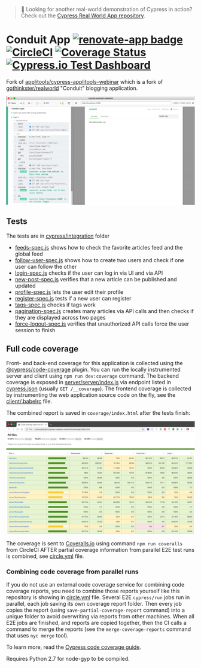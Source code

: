 > 🚩 Looking for another real-world demonstration of Cypress in action? Check out the [Cypress Real World App repository](https://github.com/cypress-io/cypress-realworld-app).

# Conduit App [![renovate-app badge][renovate-badge]][renovate-app] [![CircleCI](https://circleci.com/gh/cypress-io/cypress-example-conduit-app/tree/master.svg?style=svg&circle-token=f127e83138e505b26bb90ab7c0bcb60e5265fecb)](https://circleci.com/gh/cypress-io/cypress-example-conduit-app/tree/master) [![Coverage Status](https://coveralls.io/repos/github/cypress-io/cypress-example-conduit-app/badge.svg?branch=master)](https://coveralls.io/github/cypress-io/cypress-example-conduit-app?branch=master) [![Cypress.io Test Dashboard](https://img.shields.io/badge/cypress.io-dashboard-green.svg?style=flat-square)](https://dashboard.cypress.io/#/projects/bh5j1d)


Fork of [applitools/cypress-applitools-webinar](https://github.com/applitools/cypress-applitools-webinar) which is a fork of [gothinkster/realworld](https://github.com/gothinkster/realworld) "Conduit" blogging application.

![Application](images/app.png)

## Tests

The tests are in [cypress/integration](cypress/integration) folder

- [feeds-spec.js](cypress/integration/feeds-spec.js) shows how to check the favorite articles feed and the global feed
- [follow-user-spec.js](cypress/integration/follow-user-spec.js) shows how to create two users and check if one user can follow the other
- [login-spec.js](cypress/integration/login-spec.js) checks if the user can log in via UI and via API
- [new-post-spec.js](cypress/integration/new-post-spec.js) verifies that a new article can be published and updated
- [profile-spec.js](cypress/integration/profile-spec.js) lets the user edit their profile
- [register-spec.js](cypress/integration/register-spec.js) tests if a new user can register
- [tags-spec.js](cypress/integration/tags-spec.js) checks if tags work
- [pagination-spec.js](cypress/integration/pagination-spec.js) creates many articles via API calls and then checks if they are displayed across two pages
- [force-logout-spec.js](cypress/integration/force-logout-spec.js) verifies that unauthorized API calls force the user session to finish

## Full code coverage

Front- and back-end coverage for this application is collected using the [@cypress/code-coverage](https://github.com/cypress-io/code-coverage) plugin. You can run the locally instrumented server and client using `npm run dev:coverage` command. The backend coverage is exposed in [server/server/index.js](server/server/index.js) via endpoint listed in [cypress.json](cypress.json) (usually `GET /__coverage`). The frontend coverage is collected by instrumenting the web application source code on the fly, see the [client/.babelrc](client/.babelrc) file.

The combined report is saved in `coverage/index.html` after the tests finish:

![Example full coverage report](images/full-coverage.png)

The coverage is sent to [Coveralls.io](https://coveralls.io/repos/github/cypress-io/cypress-example-realworld) using command `npm run coveralls` from CircleCI AFTER partial coverage information from parallel E2E test runs is combined, see [circle.yml](circle.yml) file.

### Combining code coverage from parallel runs

If you do not use an external code coverage service for combining code coverage reports, you need to combine those reports yourself like this repository is showing in [circle.yml](circle.yml) file. Several E2E `cypress/run` jobs run in parallel, each job saving its own coverage report folder. Then every job copies the report (using `save-partial-coverage-report` command) into a unique folder to avoid overwriting via reports from other machines. When all E2E jobs are finished, and reports are copied together, then the CI calls a command to merge the reports (see the `merge-coverage-reports` command that uses `nyc merge` tool).

To learn more, read the [Cypress code coverage guide](https://on.cypress.io/coverage).

[renovate-badge]: https://img.shields.io/badge/renovate-app-blue.svg
[renovate-app]: https://renovateapp.com/

Requires Python 2.7 for node-gyp to be compiled.
